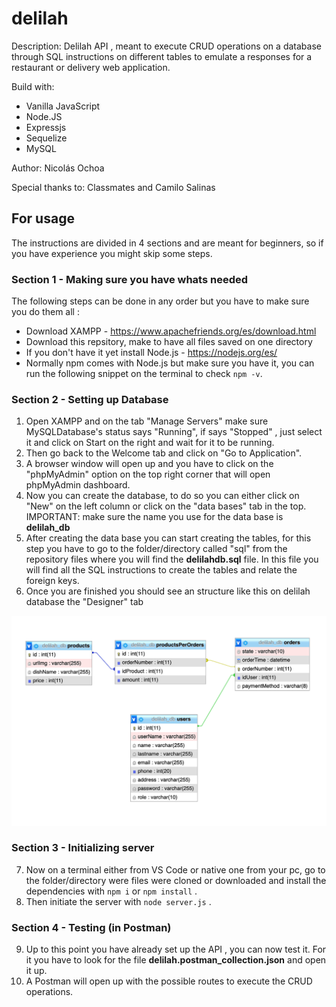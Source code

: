 # delilah

Description: Delilah API , meant to execute CRUD operations on a database through SQL instructions on different tables to emulate a responses for a restaurant or delivery web application.

Build with:

* Vanilla JavaScript
* Node.JS
* Expressjs
* Sequelize
* MySQL

Author: Nicolás Ochoa

Special thanks to: Classmates and Camilo Salinas

## For usage
The instructions are divided in 4 sections and are meant for beginners, so if you have experience you might skip some steps.

### Section 1 - Making sure you have whats needed
The following steps can be done in any order but you have to make sure you do them all :
* Download XAMPP - https://www.apachefriends.org/es/download.html 
* Download this repsitory, make to have all files saved on one directory
* If you don't have it yet install Node.js - https://nodejs.org/es/
* Normally npm comes with Node.js but make sure you have it, you can run the following snippet on the terminal to check 
`npm -v`.

### Section 2 - Setting up Database
1. Open XAMPP and on the tab "Manage Servers" make sure MySQLDatabase's status says "Running", if says "Stopped"
 , just select it and click on Start on the right and wait for it to be running.
2. Then go back to the Welcome tab and click on "Go to Application".
3. A browser window will open up and you have to click on the "phpMyAdmin" option on the top right corner that will open phpMyAdmin dashboard.
4. Now you can create the database, to do so you can either click on "New" on the left column or click on the "data bases" tab in the top. 
IMPORTANT: make sure the name you use for the data base is    **delilah_db**
5. After creating the data base you can start creating the tables, for this step you have to go to the folder/directory called "sql" from the repository files where you will find the **delilahdb.sql** file.
In this file you will find all the SQL instructions to create the tables and relate the foreign keys.
6. Once you are finished you should see an structure like this on delilah database the "Designer" tab

![Image of database structure](https://github.com/nicochoa/delilah/blob/main/sql/database.png?raw=true)

### Section 3 - Initializing server
7. Now on a terminal either from VS Code or native one from your pc, go to the folder/directory were files were cloned or downloaded  and install the dependencies with  `npm i` or 
 `npm install` .
8. Then initiate the server with  ` node server.js ` . 

### Section 4 - Testing (in Postman)

9. Up to this point you have already set up the API , you can now test it. For it you have to look for the file **delilah.postman_collection.json** and open it up.
10. A Postman will open up with the possible routes to execute the CRUD operations.






